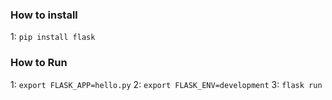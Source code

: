 
### How to install ###

1: `pip install flask`


### How to Run ###

1: `export FLASK_APP=hello.py`
2: `export FLASK_ENV=development`
3: `flask run`